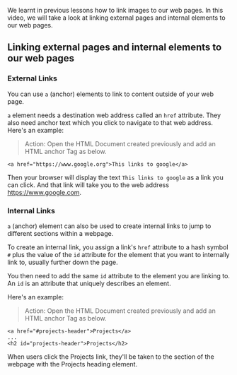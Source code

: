We learnt in previous lessons how to link images to our web pages. In this video, we will take a look at linking external pages and internal elements to our web pages. 

## Linking external pages and internal elements to our web pages

### External Links

You can use `a` (anchor) elements to link to content outside of your web page.

`a` element needs a destination web address called an `href` attribute. They also need anchor text which you click to navigate to that web address. Here's an example:

> Action: Open the HTML Document created previously and add an HTML anchor Tag as below.

```
<a href="https://www.google.org">This links to google</a>
```

Then your browser will display the text `This links to google` as a link you can click. And that link will take you to the web address https://www.google.com.

### Internal Links

`a` (anchor) element can also be used to create internal links to jump to different sections within a webpage.

To create an internal link, you assign a link's `href` attribute to a hash symbol `#` plus the value of the `id` attribute for the element that you want to internally link to, usually further down the page. 

You then need to add the same `id` attribute to the element you are linking to. An `id` is an attribute that uniquely describes an element.

Here's an example:

> Action: Open the HTML Document created previously and add an HTML anchor Tag as below.

```
<a href="#projects-header">Projects</a>
...
<h2 id="projects-header">Projects</h2>
```

When users click the Projects link, they'll be taken to the section of the webpage with the Projects heading element.





